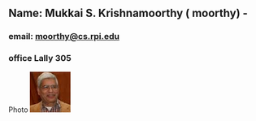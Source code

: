 ## Name: Mukkai S. Krishnamoorthy ( moorthy) - 
### email: moorthy@cs.rpi.edu 
### office Lally 305
Photo ![Moorthy](images/msk.jpg)
